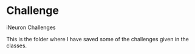 # Challenge
iNeuron Challenges

This is the folder where I have saved some of the challenges given in the classes.
